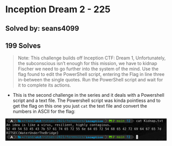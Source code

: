 # Inception Dream 2 - 225
## Solved by: seans4099
## 199 Solves

> Note: This challenge builds off Inception CTF: Dream 1,
Unfortunately, the subconscious isn’t enough for this mission, we have to kidnap Fischer we need to go further into the system of the mind. Use the flag found to edit the PowerShell script, entering the Flag in line three in-between the single quotes. Run the PowerShell script and wait for it to complete its actions.

- This is the second challenge in the series and it deals with a Powershell script and a text file. The Powershell script was kinda pointless and to get the flag on this one you just `cat` the text file and convert the numbers in ASCII for the flag:

![](Pasted%20image%2020210419182857.png)